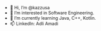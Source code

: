 - 👋 Hi, I’m @kazzusa
- 👀 I’m interested in Software Engineering.
- 🌱 I’m currently learning Java, C++, Kotlin.
- 📫 LinkedIn: Adli Amadi

<!---
kazzusa/kazzusa is a ✨ special ✨ repository because its `README.md` (this file) appears on your GitHub profile.
You can click the Preview link to take a look at your changes.
--->
